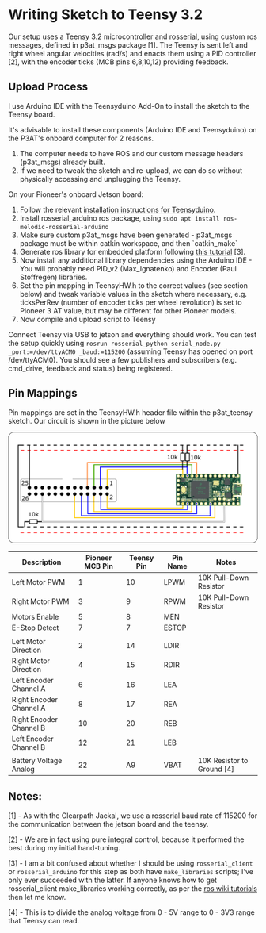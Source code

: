# Writing Sketch to Teensy 3.2

Our setup uses a Teensy 3.2 microcontroller and [rosserial](http://wiki.ros.org/rosserial), using custom ros messages, defined in p3at_msgs package [1]. The Teensy is sent left and right wheel angular velocities (rad/s) and enacts them using a PID controller [2], with the encoder ticks (MCB pins 6,8,10,12) providing feedback.

## Upload Process

I use Arduino IDE with the Teensyduino Add-On to install the sketch to the Teensy board. 

It's advisable to install these components (Arduino IDE and Teensyduino) on the P3AT's onboard computer for 2 reasons. 

<ol>
  <li>The computer needs to have ROS and our custom message headers (p3at_msgs) already built.</li>
  <li>If we need to tweak the sketch and re-upload, we can do so without physically accessing and unplugging the Teensy.</li>
</ol>

On your Pioneer's onboard Jetson board:
<ol>
  <li>Follow the relevant <a href="https://www.pjrc.com/teensy/td_download.html">installation instructions for Teensyduino</a>. </li>
  <li>Install rosserial_arduino ros package, using <code>sudo apt install ros-melodic-rosserial-arduino</code></li>
  <li>Make sure custom p3at_msgs have been generated - p3at_msgs package must be within catkin workspace, and then `catkin_make`</li>
  <li>Generate ros library for embedded platform following <a href="http://wiki.ros.org/rosserial_arduino/Tutorials/Arduino%20IDE%20Setup">this tutorial</a> [3].</li>
  <li>Now install any additional library dependencies using the Arduino IDE - You will probably need PID_v2 (Max_Ignatenko) and Encoder (Paul Stoffregen) libraries.</li>
  <li>Set the pin mapping in TeensyHW.h to the correct values (see section below) and tweak variable values in the sketch where necessary, e.g. ticksPerRev (number of encoder ticks per wheel revolution) is set to Pioneer 3 AT value, but may be different for other Pioneer models. </li>
  <li>Now compile and upload script to Teensy</li>
</ol>

Connect Teensy via USB to jetson and everything should work. You can test the setup quickly using `rosrun rosserial_python serial_node.py _port:=/dev/ttyACM0 _baud:=115200` (assuming Teensy has opened on port /dev/ttyACM0). You should see a few publishers and subscribers (e.g. cmd_drive, feedback and status) being registered. 



## Pin Mappings

Pin mappings are set in the TeensyHW.h header file within the p3at_teensy sketch. Our circuit is shown in the picture below 

<img src="https://github.com/Gregory-Baker/p3at/blob/main/p3at_resources/images/p3at_teensy_mcb_hookup_v2.png" alt="Teensy <-> Pioneer MCB Circuit" width="600"/>

| Description       | Pioneer MCB Pin | Teensy Pin  | Pin Name    | Notes         |
| ----              | ----            | ----        | ----        | ----          |
| Left Motor PWM    | 1               | 10          | LPWM        | 10K Pull-Down Resistor |
| Right Motor PWM   | 3               | 9           | RPWM        | 10K Pull-Down Resistor |
| Motors Enable     | 5               | 8           | MEN         | |
| E-Stop Detect     | 7               | 7           | ESTOP       | |
| | | |
| Left Motor Direction    | 2           | 14          | LDIR        | |
| Right Motor Direction   | 4           | 15          | RDIR        | |
| Left Encoder Channel A  | 6           | 16          | LEA         | |
| Right Encoder Channel A | 8           | 17          | REA         | |
| Right Encoder Channel B | 10          | 20          | REB         | |
| Left Encoder Channel B  | 12          | 21          | LEB         | |
| | | |
| Battery Voltage Analog  | 22          | A9          | VBAT        | 10K Resistor to Ground [4] |

## Notes:

[1] - As with the Clearpath Jackal, we use a rosserial baud rate of 115200 for the communication between the jetson board and the teensy.

[2] - We are in fact using pure integral control, because it performed the best during my initial hand-tuning.

[3] - I am a bit confused about whether I should be using <code>rosserial_client</code> or <code>rosserial_arduino</code> for this step as both have `make_libraries` scripts; I've only ever succeeded with the latter. If anyone knows how to get rosserial_client make_libraries working correctly, as per the [ros wiki tutorials](http://wiki.ros.org/rosserial_arduino/Tutorials/Adding%20Custom%20Message) then let me know.

[4] - This is to divide the analog voltage from 0 - 5V range to 0 - 3V3 range that Teensy can read.
